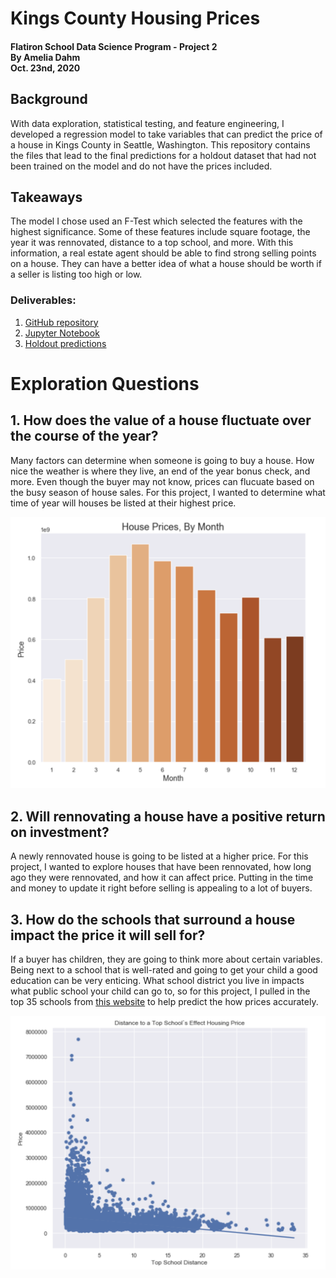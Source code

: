 # Kings County Housing Prices
#### Flatiron School Data Science Program - Project 2<br>By Amelia Dahm<br>Oct. 23nd, 2020

## Background

With data exploration, statistical testing, and feature engineering, I developed a regression model to take variables that can predict the price of a house in Kings County in Seattle, Washington. This repository contains the files that lead to the final predictions for a holdout dataset that had not been trained on the model and do not have the prices included. 

## Takeaways
The model I chose used an F-Test which selected the features with the highest significance. Some of these features include square footage, the year it was rennovated, distance to a top school, and more. With this information, a real estate agent should be able to find strong selling points on a house. They can have a better idea of what a house should be worth if a seller is listing too high or low. 

### Deliverables:
1. [GitHub repository](https://github.com/ameliadahm20/housing-pricing)
2. [Jupyter Notebook](KingsCountyHousingPrices.ipynb)
3. [Holdout predictions](housing_preds_amelia_dahm.csv)

# Exploration Questions

## 1. How does the value of a house fluctuate over the course of the year?
Many factors can determine when someone is going to buy a house. How nice the weather is where they live, an end of the year bonus check, and more. Even though the buyer may not know, prices can flucuate based on the busy season of house sales. For this project, I wanted to determine what time of year will houses be listed at their highest price.

![Screenshot](monthprice.png)

## 2. Will rennovating a house have a positive return on investment?
A newly rennovated house is going to be listed at a higher price. For this project, I wanted to explore houses that have been rennovated, how long ago they were rennovated, and how it can affect price. Putting in the time and money to update it right before selling is appealing to a lot of buyers. 


## 3. How do the schools that surround a house impact the price it will sell for?
If a buyer has children, they are going to think more about certain variables. Being next to a school that is well-rated and going to get your child a good education can be very enticing. What school district you live in impacts what public school your child can go to, so for this project, I pulled in the top 35 schools from [this website](https://www.publicschoolreview.com/washington/king-county) to help predict the how prices accurately.

![Screenshot](schools.png)
